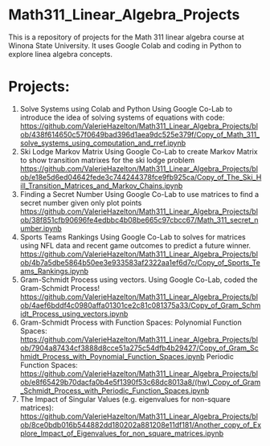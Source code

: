 # Math311_Linear_Algebra_Projects

This is a repository of projects for the Math 311 linear algebra course at Winona State University. It uses Google Colab and coding in Python to explore linea algebra concepts.

# Projects:

1. Solve Systems using Colab and Python
   Using Google Co-Lab to introduce the idea of solving systems of equations with code:
   https://github.com/ValerieHazelton/Math311_Linear_Algebra_Projects/blob/438f614650c57f0649bad396d1aea9dc525e379f/Copy_of_Math_311_solve_systems_using_computation_and_rref.ipynb
2. Ski Lodge Markov Matrix
   Using Google Co-Lab to create Markov Matrix to show transition matrixes for the ski lodge problem
   https://github.com/ValerieHazelton/Math311_Linear_Algebra_Projects/blob/e18e5d6ed04642fede3c744244378fce9fb925ca/Copy_of_The_Ski_Hill_Transition_Matrices_and_Markov_Chains.ipynb
3. Finding a Secret Number
   Using Google Co-Lab to use matrices to find a secret number given only plot points
   https://github.com/ValerieHazelton/Math311_Linear_Algebra_Projects/blob/38f851cfb90696fe4edbbc4b08be665c97cbcc67/Math_311_secret_number.ipynb
4. Sports Teams Rankings
   Using Google Co-Lab to solves for matrices using NFL data and recent game outcomes to predict a future winner.
   https://github.com/ValerieHazelton/Math311_Linear_Algebra_Projects/blob/4b7a5dbe5864b50ee3e933583af2322aa1ef6d7c/Copy_of_Sports_Teams_Rankings.ipynb
5. Gram-Schmidt Process using vectors.
   Using Google Co-Lab, coded the Gram-Schmidt Process!
   https://github.com/ValerieHazelton/Math311_Linear_Algebra_Projects/blob/4aef6bddf4c0980affa01301ce2c81c081375a33/Copy_of_Gram_Schmidt_Process_using_vectors.ipynb
6. Gram-Schmidt Process with Function Spaces:
   Polynomial Function Spaces: https://github.com/ValerieHazelton/Math311_Linear_Algebra_Projects/blob/7904a87434cf3888d8cce51a275c54dfb4b29427/Copy_of_Gram_Schmidt_Process_with_Poynomial_Function_Spaces.ipynb
   Periodic Function Spaces: https://github.com/ValerieHazelton/Math311_Linear_Algebra_Projects/blob/e8f65429b70dacfa0b4e5f1390f53c68dc8013a8/(hw)_Copy_of_Gram_Schmidt_Process_with_Periodic_Function_Spaces.ipynb
7. The Impact of Singular Values (e.g. eigenvalues for non-square matrices):
   https://github.com/ValerieHazelton/Math311_Linear_Algebra_Projects/blob/8ce0bdb016b544882dd180202a881208e11df181/Another_copy_of_Explore_Impact_of_Eigenvalues_for_non_square_matrices.ipynb

